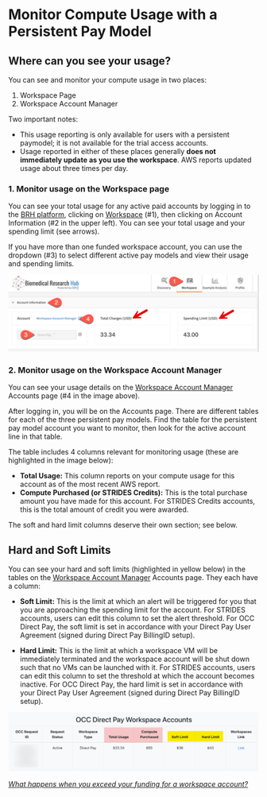 # **Monitor Compute Usage with a Persistent Pay Model**

## Where can you see your usage?

You can see and monitor your compute usage in two places:

1. Workspace Page
2. Workspace Account Manager

Two important notes:  

* This usage reporting is only available for users with a persistent paymodel; it is not available for the trial access accounts.  
* Usage reported in either of these places generally **does not immediately update as you use the workspace**. AWS reports updated usage about three times per day.  

### 1. Monitor usage on the **Workspace page**

You can see your total usage for any active paid accounts by logging in to the [BRH platform][BRH Platform], clicking on [Workspace][BRH Workspace] (#1), then clicking on Account Information (#2 in the upper left). You can see your total usage and your spending limit (see arrows).

If you have more than one funded workspace account, you can use the dropdown (#3) to select different active pay models and view their usage and spending limits.

![Monitor your workspace compute usage with information on the Workspace page.][img monitor wkspc pg]

### 2. Monitor usage on the **Workspace Account Manager**

You can see your usage details on the [Workspace Account Manager][Wksp account mgr] Accounts page (#4 in the image above).

After logging in, you will be on the Accounts page. There are different tables for each of the three persistent pay models. Find the table for the persistent pay model account you want to monitor, then look for the active account line in that table.

The table includes 4 columns relevant for monitoring usage (these are highlighted in the image below):

* **Total Usage:** This column reports on your compute usage for this account as of the most recent AWS report.
* **Compute Purchased (or STRIDES Credits):** This is the total purchase amount you have made for this account. For STRIDES Credits accounts, this is the total amount of credit you were awarded.

The soft and hard limit columns deserve their own section; see below.

## Hard and Soft Limits

You can see your hard and soft limits (highlighted in yellow below) in the tables on the [Workspace Account Manager][Wksp account mgr] Accounts page. They each have a column:

* **Soft Limit:** This is the limit at which an alert will be triggered for you that you are approaching the spending limit for the account. For STRIDES accounts, users can edit this column to set the alert threshold. For OCC Direct Pay, the soft limit is set in accordance with your Direct Pay User Agreement (signed during Direct Pay BillingID setup).

* **Hard Limit:** This is the limit at which a workspace VM will be immediately terminated and the workspace account will be shut down such that no VMs can be launched with it. For STRIDES accounts, users can edit this column to set the threshold at which the account becomes inactive. For OCC Direct Pay, the hard limit is set in accordance with your Direct Pay User Agreement (signed during Direct Pay BillingID setup).

![Monitor your workspace compute usage, and see your hard and soft limits, on the Workspace Account Manager.][img monitor wkspc acct mgr]

[*What happens when you exceed your funding for a workspace account?*][Exceed funding]

<!-- Images -->
[img BRH Admin Portal]: ./img/brh-portal-login.png
[img BRH logo]: ./img/brh-logo.png
[img monitor wkspc pg]: ./img/monitor-workspace-pg.png
[img monitor wkspc acct mgr]: ./img/monitor-workspace-acct-mgr.png


<!-- Links -->
[BRH Discovery]: https://brh.data-commons.org/discovery
[BRH login]: https://brh.data-commons.org/login
[BRH Platform]: https://brh.data-commons.org/
[BRH Workspace Acct Mgr]: https://brh-portal.org/
[BRH Workspace]: https://brhstaging.data-commons.org/workspace
[Data Availability Options]: https://brh.data-commons.org/dashboard/Public/index.html#DataAvailabilityOptions
[Discovery page]: 08-discovery_page.md
[Download Data Files into a Workspace with the Python SDK]: https://brh.data-commons.org/dashboard/Public/index.html#OpeninWorkspacefromDiscovery
[Download data files]: https://brh.data-commons.org/dashboard/Public/index.html#DownloadingDataFiles
[eRA]: https://era.nih.gov/
[Find Study Metadata]: https://brh.data-commons.org/dashboard/Public/index.html#FindStudyMetadata
[Gen3.org]: https://gen3.org/
[GitHub]: https://docs.github.com/en
[Jupyter]: https://jupyter.org/
[Login page]: 06-loginoverview.md
[OCC processing stages]: https://payments.occ-data.org/processing-stages/
[pd link]: https://uc-cdis.github.io/BRH-documentation/09-workspace_page/#guideline-to-get-started-in-workspaces
[Register for workspaces]: 05-workspace_registration.md
[Request study access]: 07-how_to_check_request_access.md
[STRIDES]: https://datascience.nih.gov/strides
[Exceed funding]: 16-usage_exceeds_funding.md
[Workspaces page]: 09-workspace_page.md
[BRH wksp access req form]: https://brh.data-commons.org/workspace/request-access
[Wksp account mgr]: https://brh-portal.org/
[Req new wksp]: https://brh-portal.org/request-workspace
[OCC Payment Portal]: https://payments.occ-data.org/
[Payment Portal Profile]: https://payments.occ-data.org/profile/
[OCC Request BillingID]: https://payments.occ-data.org/request-billingid/
